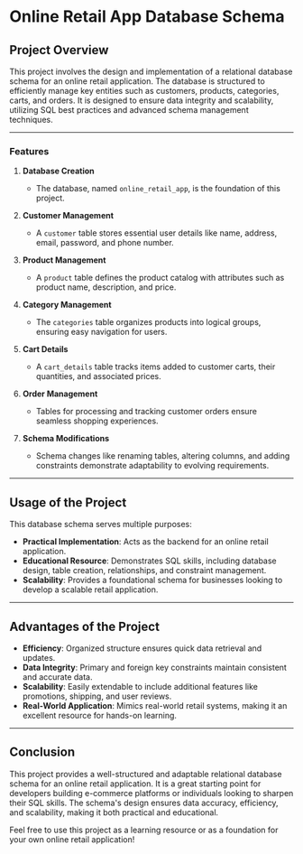 

# Online Retail App Database Schema  

## Project Overview  
This project involves the design and implementation of a relational database schema for an online retail application. The database is structured to efficiently manage key entities such as customers, products, categories, carts, and orders. It is designed to ensure data integrity and scalability, utilizing SQL best practices and advanced schema management techniques.  

---

### Features  
1. **Database Creation**  
   - The database, named `online_retail_app`, is the foundation of this project.  

2. **Customer Management**  
   - A `customer` table stores essential user details like name, address, email, password, and phone number.  

3. **Product Management**  
   - A `product` table defines the product catalog with attributes such as product name, description, and price.  

4. **Category Management**  
   - The `categories` table organizes products into logical groups, ensuring easy navigation for users.  

5. **Cart Details**  
   - A `cart_details` table tracks items added to customer carts, their quantities, and associated prices.  

6. **Order Management**  
   - Tables for processing and tracking customer orders ensure seamless shopping experiences.  

7. **Schema Modifications**  
   - Schema changes like renaming tables, altering columns, and adding constraints demonstrate adaptability to evolving requirements.  

---

## Usage of the Project  

This database schema serves multiple purposes:  
- **Practical Implementation**: Acts as the backend for an online retail application.  
- **Educational Resource**: Demonstrates SQL skills, including database design, table creation, relationships, and constraint management.  
- **Scalability**: Provides a foundational schema for businesses looking to develop a scalable retail application.  

---

## Advantages of the Project  

- **Efficiency**: Organized structure ensures quick data retrieval and updates.  
- **Data Integrity**: Primary and foreign key constraints maintain consistent and accurate data.  
- **Scalability**: Easily extendable to include additional features like promotions, shipping, and user reviews.  
- **Real-World Application**: Mimics real-world retail systems, making it an excellent resource for hands-on learning.  

---

## Conclusion  

This project provides a well-structured and adaptable relational database schema for an online retail application. It is a great starting point for developers building e-commerce platforms or individuals looking to sharpen their SQL skills. The schema's design ensures data accuracy, efficiency, and scalability, making it both practical and educational.  

Feel free to use this project as a learning resource or as a foundation for your own online retail application!  
